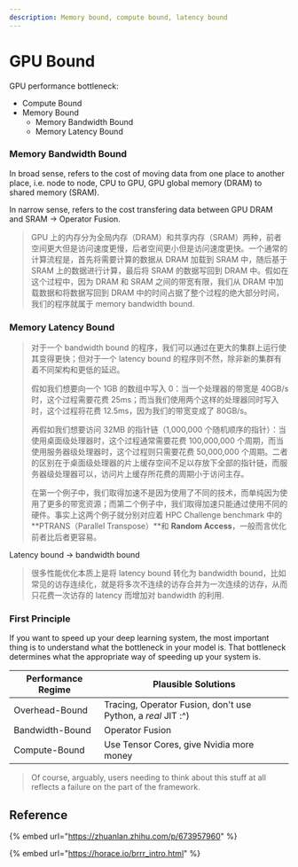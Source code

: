 ```yaml
---
description: Memory bound, compute bound, latency bound
---
```


# GPU Bound

GPU performance bottleneck:

* Compute Bound
* Memory Bound
  * Memory Bandwidth Bound
  * Memory Latency Bound

### Memory Bandwidth Bound

In broad sense, refers to the cost of moving data from one place to another place, i.e. node to node, CPU to GPU, GPU global memory (DRAM) to shared memory (SRAM).

In narrow sense, refers to the cost transfering data between GPU DRAM and SRAM -> Operator Fusion.

> GPU 上的内存分为全局内存（DRAM）和共享内存（SRAM）两种，前者空间更大但是访问速度更慢，后者空间更小但是访问速度更快。一个通常的计算流程是，首先将需要计算的数据从 DRAM 加载到 SRAM 中，随后基于 SRAM 上的数据进行计算，最后将 SRAM 的数据写回到 DRAM 中。假如在这个过程中，因为 DRAM 和 SRAM 之间的带宽有限，我们从 DRAM 中加载数据和将数据写回到 DRAM 中的时间占据了整个过程的绝大部分时间，我们的程序就属于 memory bandwidth bound.

### Memory Latency Bound

> 对于一个 bandwidth bound 的程序，我们可以通过在更大的集群上运行使其变得更快；但对于一个 latency bound 的程序则不然，除非新的集群有着不同架构和更低的延迟。
>
> 假如我们想要向一个 1GB 的数组中写入 0：当一个处理器的带宽是 40GB/s 时，这个过程需要花费 25ms；而当我们使用两个这样的处理器同时写入时，这个过程将花费 12.5ms，因为我们的带宽变成了 80GB/s。
>
> 再假如我们想要访问 32MB 的指针链（1,000,000 个随机顺序的指针）：当使用桌面级处理器时，这个过程通常需要花费 100,000,000 个周期，而当使用服务器级处理器时，这个过程则只需要花费 50,000,000 个周期。二者的区别在于桌面级处理器的片上缓存空间不足以存放下全部的指针链，而服务器级处理器可以，访问片上缓存所花费的周期小于访问主存。
>
> 在第一个例子中，我们取得加速不是因为使用了不同的技术，而单纯因为使用了更多的带宽资源；而第二个例子中，我们取得加速只能通过使用不同的硬件。事实上这两个例子就分别对应着 HPC Challenge benchmark 中的 **PTRANS（Parallel Transpose）**和 **Random Access**，一般而言优化前者比后者更容易。

Latency bound -> bandwidth bound

> 很多性能优化本质上是将 latency bound 转化为 bandwidth bound，比如常见的访存连续化，就是将多次不连续的访存合并为一次连续的访存，从而只花费一次访存的 latency 而增加对 bandwidth 的利用.

### First Principle

If you want to speed up your deep learning system, the most important thing is to understand what the bottleneck in your model is. That bottleneck determines what the appropriate way of speeding up your system is.

| Performance Regime | Plausible Solutions                                          |
| ------------------ | ------------------------------------------------------------ |
| Overhead-Bound     | Tracing, Operator Fusion, don't use Python, a _real_ JIT :^) |
| Bandwidth-Bound    | Operator Fusion                                              |
| Compute-Bound      | Use Tensor Cores, give Nvidia more money                     |

> Of course, arguably, users needing to think about this stuff at all reflects a failure on the part of the framework.

## Reference

{% embed url="https://zhuanlan.zhihu.com/p/673957960" %}

{% embed url="https://horace.io/brrr_intro.html" %}
